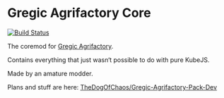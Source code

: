 # Gregic Agrifactory Core
[![Build Status](https://github.com/TheDogOfChaos/Gregic-Agrifactory-Core/actions/workflows/auto_build.yml/badge.svg?branch=main)](https://github.com/TheDogOfChaos/Gregic-Agrifactory-Core/actions/workflows/auto_build.yml)

The coremod for [Gregic Agrifactory](https://github.com/TheDogOfChaos/Gregic-Agrifactory/).

Contains everything that just wasn‘t possible to do with pure KubeJS.

Made by an amature modder.

Plans and stuff are here: [TheDogOfChaos/Gregic-Agrifactory-Pack-Dev](https://github.com/TheDogOfChaos/Gregic-Agrifactory-Pack-Dev/)
